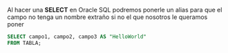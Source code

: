 Al hacer una **SELECT** en Oracle SQL podremos ponerle un alias para que el campo no tenga un nombre extraño si no el que nosotros le queramos poner

```sql
SELECT campo1, campo2, campo3 AS "HelloWorld"
FROM TABLA;
```